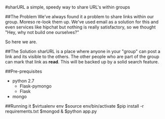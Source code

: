 #sharURL
a simple, speedy way to share URL's within groups

##The Problem
We've always found it a problem to share links within our group. Moreso re-look them up. We've used email as a solution for this and even services like hipchat but nothing is really satisfactory, so we thought "Hey, why not build one ourselves?" 

So here we are. 

##The Solution
sharURL is a place where anyone in your "group" can post a link and its visible to the others. The other people who are part of the group can mark that link as **read**. This will be backed up by a solid search feature.

##Pre-prequisites
* python 2.7
    * Flask-pymongo
    * Flask
* mongo

##Running it
    $virtualenv env
    $source env/bin/activate
    $pip install -r requirements.txt
    $mongod &
    $python app.py 

